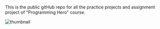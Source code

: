 This is the public gitHub repo for all the practice projects and assignment project of "Programming Hero" course.


![thumbnail](https://github.com/Rashedin-063/Programming-Hero-Web-Dev-Course-Projects/assets/138358968/31c75c82-09fc-48fb-9ac0-ddba29b05205)
